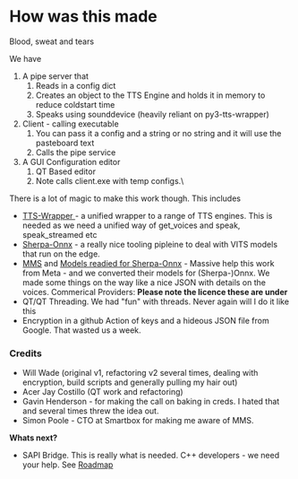 # How was this made

Blood, sweat and tears

We have

1. A pipe server that&#x20;
   1. Reads in a config dict
   2. Creates an object to the TTS Engine and holds it in memory to reduce coldstart time
   3. Speaks using sounddevice  (heavily reliant on py3-tts-wrapper)
2. Client - calling executable
   1. You can pass it a config and a string or no string and it will use the pasteboard text
   2. Calls the pipe service
3. A GUI Configuration editor
   1. QT Based editor
   2. Note calls client.exe with temp configs.\


There is a lot of magic to make this work though. This includes

* [TTS-Wrapper ](https://github.com/willwade/tts-wrapper)- a unified wrapper to a range of TTS engines. This is needed as we need a unified way of get\_voices and speak, speak\_streamed etc
* [Sherpa-Onnx](https://github.com/k2-fsa/sherpa-onnx) - a really nice tooling pipleine to deal with VITS models that run on the edge.&#x20;
* [MMS](https://ai.meta.com/blog/multilingual-model-speech-recognition/) and [Models readied for Sherpa-Onnx](https://huggingface.co/willwade/mms-tts-multilingual-models-onnx) - Massive help this work from Meta - and we  converted their models for (Sherpa-)Onnx. We made some things on the way like a nice JSON with details on the voices. Commerical Providers: **Please note the licence these are under**
* QT/QT Threading. We had "fun" with threads. Never again will I do it like this
* Encryption in a github Action of keys and a hideous JSON file from Google. That wasted us a week.&#x20;

### Credits

* Will Wade (original v1, refactoring v2 several times, dealing with encryption, build scripts and generally pulling my hair out)
* Acer Jay Costillo (QT work and refactoring)
* Gavin Henderson - for making the call on baking in creds. I hated that and several times threw the idea out.&#x20;
* Simon Poole - CTO at Smartbox for making me aware of MMS.&#x20;

**Whats next?**

* SAPI Bridge. This is really what is needed. C++ developers - we need your help. See [Roadmap](../troubleshooting-and-feature-requests/roadmap.md)&#x20;
